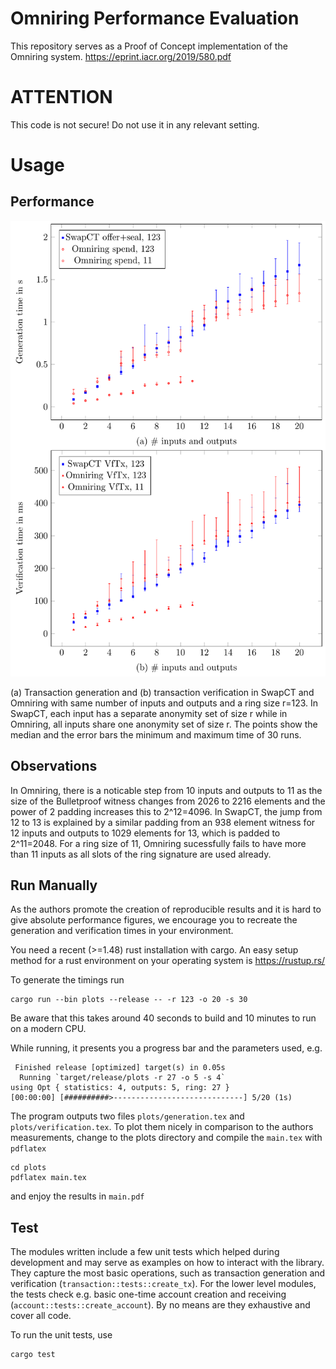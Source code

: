 # Omniring Performance Evaluation

This repository serves as a Proof of Concept implementation of the Omniring system.
https://eprint.iacr.org/2019/580.pdf

# ATTENTION
This code is not secure! Do not use it in any relevant setting.

# Usage

## Performance

![Performance Plot](plots/example.png)

(a) Transaction generation and (b) transaction verification in SwapCT and Omniring with same number of inputs and outputs and a ring size r=123.
In SwapCT, each input has a separate anonymity set of size r while in Omniring, all inputs share one anonymity set of size r.
The points show the median and the error bars the minimum and maximum time of 30 runs.

## Observations
In Omniring, there is a noticable step from 10 inputs and outputs to 11 as the size of the Bulletproof witness changes from 2026 to 2216 elements and the power of 2 padding increases this to 2^12=4096.
In SwapCT, the jump from 12 to 13 is explained by a similar padding from an 938 element witness for 12 inputs and outputs to 1029 elements for 13, which is padded to 2^11=2048.
For a ring size of 11, Omniring sucessfully fails to have more than 11 inputs as all slots of the ring signature are used already.


## Run Manually

As the authors promote the creation of reproducible results and it is hard to give absolute performance figures, 
we encourage you to recreate the generation and verification times in your environment.

You need a recent (>=1.48) rust installation with cargo.
An easy setup method for a rust environment on your operating system is https://rustup.rs/

To generate the timings run

    cargo run --bin plots --release -- -r 123 -o 20 -s 30 

Be aware that this takes around 40 seconds to build and 10 minutes to run on a modern CPU.

While running, it presents you a progress bar and the parameters used, e.g.
    
     Finished release [optimized] target(s) in 0.05s
      Running `target/release/plots -r 27 -o 5 -s 4`
    using Opt { statistics: 4, outputs: 5, ring: 27 }
    [00:00:00] [##########>-----------------------------] 5/20 (1s)

The program outputs two files `plots/generation.tex` and `plots/verification.tex`. 
To plot them nicely in comparison to the authors measurements, change to the plots directory and compile the `main.tex` with `pdflatex`

    cd plots
    pdflatex main.tex
   
and enjoy the results in `main.pdf`


## Test

The modules written include a few unit tests which helped during development and may serve as examples on how to interact with the library.
They capture the most basic operations, such as transaction generation and verification (`transaction::tests::create_tx`). For the lower level modules, the tests check e.g. basic one-time account creation and receiving (`account::tests::create_account`).
By no means are they exhaustive and cover all code.


To run the unit tests, use

    cargo test
